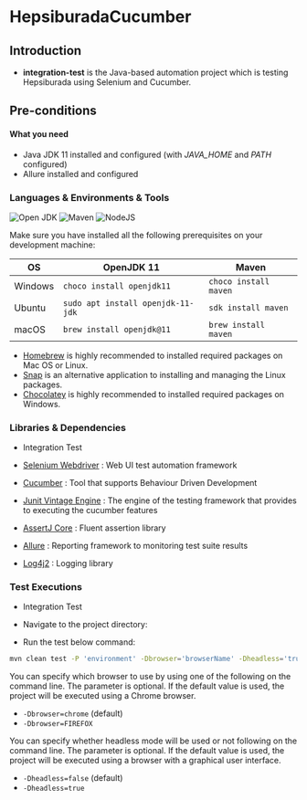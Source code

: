 # HepsiburadaCucumber

## Introduction


- **integration-test** is the Java-based automation project which is testing Hepsiburada using Selenium and Cucumber.

## Pre-conditions

#### What you need

- Java JDK 11 installed and configured (with _JAVA_HOME_ and _PATH_ configured)
- Allure installed and configured
### Languages & Environments & Tools

![Open JDK](https://img.shields.io/github/v/tag/openjdk/jdk11u?color=%23ff9800&label=openjdk%2011&logo=java&logoColor=%23ff9800&style=for-the-badge) ![Maven](https://img.shields.io/github/v/tag/apache/maven?color=ff5733&label=apache&logo=apache&logoColor=ff5733&style=for-the-badge) ![NodeJS](https://img.shields.io/github/v/release/nodejs/node?color=%23026e00&label=node.js&logo=node.js&style=for-the-badge)

Make sure you have installed all the following prerequisites on your development machine:

| OS      | OpenJDK 11                        | Maven                 |
| ------- | --------------------------------- | --------------------- |
| Windows | `choco install openjdk11`         | `choco install maven` | 
| Ubuntu  | `sudo apt install openjdk-11-jdk` | `sdk install maven`   | 
| macOS   | `brew install openjdk@11`         | `brew install maven`  | 

- [Homebrew](https://brew.sh) is highly recommended to installed required packages on Mac OS or Linux.
- [Snap](https://snapcraft.io/store) is an alternative application to installing and managing the Linux packages.
- [Chocolatey](https://chocolatey.org) is highly recommended to installed required packages on Windows.

### Libraries & Dependencies

- Integration Test

- [Selenium Webdriver](https://selenium.dev) : Web UI test automation framework
- [Cucumber](https://cucumber.io) : Tool that supports Behaviour Driven Development
- [Junit Vintage Engine](https://junit.org/junit5) : The engine of the testing framework that provides to executing the cucumber features
- [AssertJ Core](https://assertj.github.io/doc) : Fluent assertion library
- [Allure](https://docs.qameta.io/allure) : Reporting framework to monitoring test suite results
- [Log4j2](https://logging.apache.org/log4j/2.x) : Logging library

### Test Executions

- Integration Test

- Navigate to the project directory:

- Run the test below command:

```sh
mvn clean test -P 'environment' -Dbrowser='browserName' -Dheadless='true or false' -Dremote='true or false'
```

You can specify which browser to use by using one of the following on the command line. The parameter is optional. If the default value is used, the project will be executed using a Chrome browser.

- `-Dbrowser=chrome` (default)
- `-Dbrowser=FIREFOX`

You can specify whether headless mode will be used or not following on the command line. The parameter is optional. If the default value is used, the project will be executed using a browser with a graphical user interface.

- `-Dheadless=false` (default)
- `-Dheadless=true`

